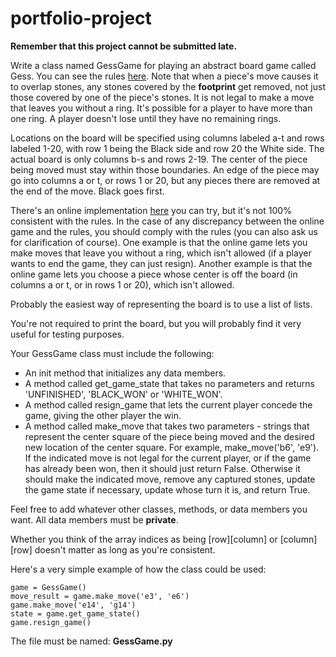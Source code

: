 # portfolio-project

**Remember that this project cannot be submitted late.**

Write a class named GessGame for playing an abstract board game called Gess. You can see the rules [here](https://www.chessvariants.com/crossover.dir/gess.html).  Note that when a piece's move causes it to overlap stones, any stones covered by the **footprint** get removed, not just those covered by one of the piece's stones.  It is not legal to make a move that leaves you without a ring.  It's possible for a player to have more than one ring.  A player doesn't lose until they have no remaining rings.

Locations on the board will be specified using columns labeled a-t and rows labeled 1-20, with row 1 being the Black side and row 20 the White side.  The actual board is only columns b-s and rows 2-19.  The center of the piece being moved must stay within those boundaries.  An edge of the piece may go into columns a or t, or rows 1 or 20, but any pieces there are removed at the end of the move.  Black goes first.

There's an online implementation [here](https://gess.h3mm3.com/) you can try, but it's not 100% consistent with the rules. In the case of any discrepancy between the online game and the rules, you should comply with the rules (you can also ask us for clarification of course).  One example is that the online game lets you make moves that leave you without a ring, which isn't allowed (if a player wants to end the game, they can just resign).  Another example is that the online game lets you choose a piece whose center is off the board (in columns a or t, or in rows 1 or 20), which isn't allowed.

Probably the easiest way of representing the board is to use a list of lists.

You're not required to print the board, but you will probably find it very useful for testing purposes.

Your GessGame class must include the following:
* An init method that initializes any data members.
* A method called get_game_state that takes no parameters and returns 'UNFINISHED', 'BLACK_WON' or 'WHITE_WON'.
* A method called resign_game that lets the current player concede the game, giving the other player the win.
* A method called make_move that takes two parameters - strings that represent the center square of the piece being moved and the desired new location of the center square.  For example, make_move('b6', 'e9').  If the indicated move is not legal for the current player, or if the game has already been won, then it should just return False.  Otherwise it should make the indicated move, remove any captured stones, update the game state if necessary, update whose turn it is, and return True.

Feel free to add whatever other classes, methods, or data members you want.  All data members must be **private**.

Whether you think of the array indices as being [row][column] or [column][row] doesn't matter as long as you're consistent.

Here's a very simple example of how the class could be used:
```
game = GessGame()
move_result = game.make_move('e3', 'e6')
game.make_move('e14', 'g14')
state = game.get_game_state()
game.resign_game()
```
The file must be named: **GessGame.py**
